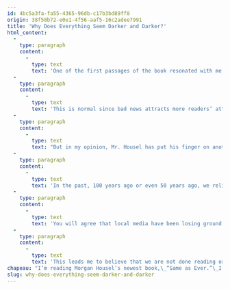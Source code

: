 ```yaml
---
id: 4bc5a3fa-fa55-4365-96db-c17b3bd89ff8
origin: 38f58b72-e0e1-4f56-aaf5-16c2adee7991
title: 'Why Does Everything Seem Darker and Darker?'
html_content:
  -
    type: paragraph
    content:
      -
        type: text
        text: 'One of the first passages of the book resonated with me. It concerns the fact that the news we are bombarded with daily by the media is increasingly negative and pessimistic.'
  -
    type: paragraph
    content:
      -
        type: text
        text: 'This is normal since bad news attracts more readers’ attention. Bad news is “urgent” and must be relayed immediately (and as sensationally as possible), while good news is less urgent; it can always wait.'
  -
    type: paragraph
    content:
      -
        type: text
        text: "But in my opinion, Mr. Housel has put his finger on another reason why we are more and more overwhelmed with bad news: the media and the means of communication are global today. There are eight\_billion people on Earth, the vast majority of whom are connected in real time to the rest of humanity. Eight billion people who act and interact every moment. It is therefore completely normal that improbable events, events that we describe as “one in a century”, occur regularly, every day, somewhere on our planet. You can count on the world’s media and social media to be reporting them over and over again."
  -
    type: paragraph
    content:
      -
        type: text
        text: 'In the past, 100 years ago or even 50 years ago, we relied much more on local media for information. In a Quebec village of 10,000 people in 1920, there was little chance that a significant negative event would affect the village and make the headlines in the local newspaper every month, let alone every day. This newspaper therefore relayed a lot of positive information, good news.'
  -
    type: paragraph
    content:
      -
        type: text
        text: 'You will agree that local media have been losing ground for many years and that it is difficult to see how they can reverse this trend which will favour national and global media in the years to come.'
  -
    type: paragraph
    content:
      -
        type: text
        text: 'This leads me to believe that we are not done reading or hearing bad news. Unfortunately, we will have to get used to this reality. Above all, it is a reality that an investor must understand in order not to be influenced.'
chapeau: "I’m reading Morgan Housel’s newest book,\_“Same as Ever.”\_I really liked this author’s first book,\_“The Psychology of Money”."
slug: why-does-everything-seem-darker-and-darker
---
```

